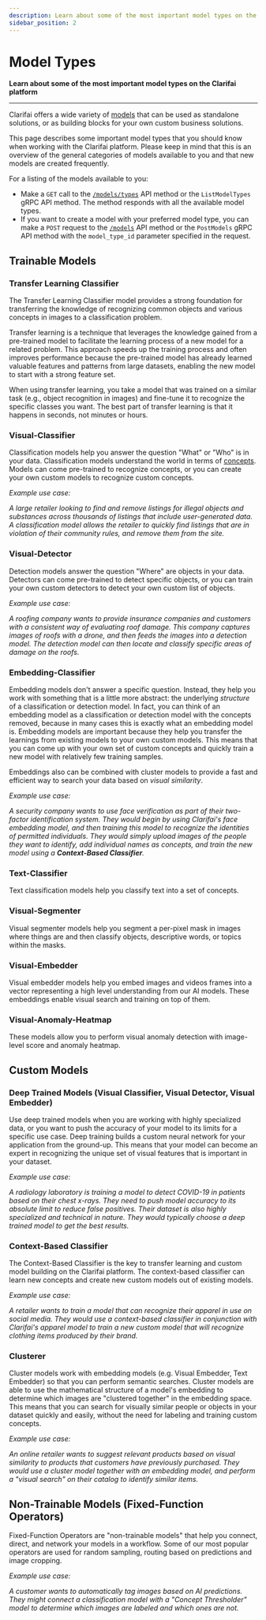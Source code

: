 ```yaml
---
description: Learn about some of the most important model types on the Clarifai platform.
sidebar_position: 2
---
```


# Model Types

**Learn about some of the most important model types on the Clarifai platform**
<hr />

Clarifai offers a wide variety of [models](https://clarifai.com/explore) that can be used as standalone solutions, or as building blocks for your own custom business solutions.

This page describes some important model types that you should know when working with the Clarifai platform. Please keep in mind that this is an overview of the general categories of models available to you and that new models are created frequently. 

For a listing of the models available to you:

* Make a `GET` call to the [`/models/types`](https://docs.clarifai.com/api-guide/model/create-get-update-and-delete/#list-model-types) API method or the `ListModelTypes` gRPC API method. The method responds with all the available model types.
* If you want to create a model with your preferred model type, you can make a `POST` request to the [`/models`](https://docs.clarifai.com/api-guide/model/create-get-update-and-delete/#create-a-model) API method or the `PostModels` gRPC API method with the `model_type_id` parameter specified in the request. 

## Trainable Models

### Transfer Learning Classifier

The Transfer Learning Classifier model provides a strong foundation for transferring the knowledge of recognizing common objects and various concepts in images to a classification problem. 

Transfer learning is a technique that leverages the knowledge gained from a pre-trained model to facilitate the learning process of a new model for a related problem. This approach speeds up the training process and often improves performance because the pre-trained model has already learned valuable features and patterns from large datasets, enabling the new model to start with a strong feature set.

When using transfer learning, you take a model that was trained on a similar task (e.g., object recognition in images) and fine-tune it to recognize the specific classes you want. The best part of transfer learning is that it happens in seconds, not minutes or hours.

### Visual-Classifier

Classification models help you answer the question "What" or "Who" is in your data. Classification models understand the world in terms of [concepts](https://docs.clarifai.com/api-guide/concepts). Models can come pre-trained to recognize concepts, or you can create your own custom models to recognize custom concepts.

_Example use case:_

_A large retailer looking to find and remove listings for illegal objects and substances across thousands of listings that include user-generated data. A classification model allows the retailer to quickly find listings that are in violation of their community rules, and remove them from the site._

### Visual-Detector

Detection models answer the question "Where" are objects in your data. Detectors can come pre-trained to detect specific objects, or you can train your own custom detectors to detect your own custom list of objects.

_Example use case:_

_A roofing company wants to provide insurance companies and customers with a consistent way of evaluating roof damage. This company captures images of roofs with a drone, and then feeds the images into a detection model. The detection model can then locate and classify specific areas of damage on the roofs._

### Embedding-Classifier

Embedding models don't answer a specific question. Instead, they help you work with something that is a little more abstract: the underlying _structure_ of a classification or detection model. In fact, you can think of an embedding model as a classification or detection model with the concepts removed, because in many cases this is exactly what an embedding model is. Embedding models are important because they help you transfer the learnings from existing models to your own custom models. This means that you can come up with your own set of custom concepts and quickly train a new model with relatively few training samples.


Embeddings also can be combined with cluster models to provide a fast and efficient way to search your data based on _visual similarity_.


_Example use case:_

_A security company wants to use face verification as part of their two-factor identification system. They would begin by using Clarifai's face embedding model, and then training this model to recognize the identities of permitted individuals. They would simply upload images of the people they want to identify, add individual names as concepts, and train the new model using a **Context-Based Classifier**._

### Text-Classifier

Text classification models help you classify text into a set of concepts.

### Visual-Segmenter

Visual segmenter models help you segment a per-pixel mask in images where things are and then classify objects, descriptive words, or topics within the masks.

### Visual-Embedder

Visual embedder models help you embed images and videos frames into a vector representing a high level understanding from our AI models. These embeddings enable visual search and training on top of them.

### Visual-Anomaly-Heatmap

These models allow you to perform visual anomaly detection with image-level score and anomaly heatmap. 

## Custom Models

### Deep Trained Models \(Visual Classifier, Visual Detector, Visual Embedder\)

Use deep trained models when you are working with highly specialized data, or you want to push the accuracy of your model to its limits for a specific use case. Deep training builds a custom neural network for your application from the ground-up. This means that your model can become an expert in recognizing the unique set of visual features that is important in your dataset.

_Example use case:_

_A radiology laboratory is training a model to detect COVID-19 in patients based on their chest x-rays. They need to push model accuracy to its absolute limit to reduce false positives. Their dataset is also highly specialized and technical in nature. They would typically choose a deep trained model to get the best results._

### Context-Based Classifier

The Context-Based Classifier is the key to transfer learning and custom model building on the Clarifai platform. The context-based classifier can learn new concepts and create new custom models out of existing models.

_Example use case:_

_A retailer wants to train a model that can recognize their apparel in use on social media. They would use a context-based classifier in conjunction with Clarifai's apparel model to train a new custom model that will recognize clothing items produced by their brand._

### Clusterer

Cluster models work with embedding models (e.g. Visual Embedder, Text Embedder) so that you can perform semantic searches. Cluster models are able to use the mathematical structure of a model's embedding to determine which images are "clustered together" in the embedding space. This means that you can search for visually similar people or objects in your dataset quickly and easily, without the need for labeling and training custom concepts.

_Example use case:_

_An online retailer wants to suggest relevant products based on visual similarity to products that customers have previously purchased. They would use a cluster model together with an embedding model, and perform a "visual search" on their catalog to identify similar items._

## Non-Trainable Models \(Fixed-Function Operators\)

Fixed-Function Operators are "non-trainable models" that help you connect, direct, and network your models in a workflow. Some of our most popular operators are used for random sampling, routing based on predictions and image cropping.

_Example use case:_

_A customer wants to automatically tag images based on AI predictions. They might connect a classification model with a "Concept Thresholder" model to determine which images are labeled and which ones are not._

